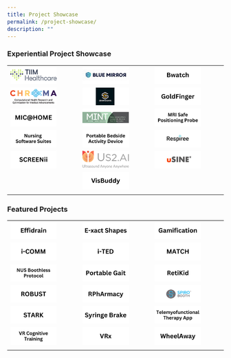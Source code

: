 ```yaml
---
title: Project Showcase
permalink: /project-showcase/
description: ""
---
```

### Experiential Project Showcase

|  |  |  |
| -------- | -------- | -------- |
| <a href="https://alicelaunch.com/singhealth-innovation-showcase/experiential-showcase-projects/aitriage/"> <img style="width:70%" alt="AiTriage" src="/images/Experiential%20Showcases/AiTriage/aitriage.png"> </a> | <a href="https://alicelaunch.com/project-showcase/experiential-showcase-project/blue-mirror/"> <img style="width:70%" alt="Blue Mirror" src="/images/Experiential%20Showcases/Nursing%20Software%20Smart%20Mirror/blue%20mirror.png"> </a> | <a href="https://alicelaunch.amplifyapp.com/project-showcase/experiential-showcase-project/bwatch/"> <img style="width:70%" alt="Bwatch" src="/images/Experiential%20Showcases/Bwatch/bwatch.png"> </a>  |
| <a href="https://alicelaunch.com/project-showcase/experiential-showcase-project/chroma/"> <img style="width:70%" alt="CHROMA" src="/images/Experiential%20Showcases/chroma%20logo.png"> </a> | <a href="https://alicelaunch.com/project-showcase/experiential-showcase-project/croniosafe/"> <img style="width:70%" alt="CRANIOSAFE" src="/images/Experiential%20Showcases/CRANIOSAFE/craniosafe.png"> </a> | <a href="https://alicelaunch.com/project-showcase/experiential-showcase-project/goldfinger/"> <img style="width:70%" alt="GoldFinger" src="/images/Experiential%20Showcases/goldfinger.png"> </a> | 
| <a href="https://alicelaunch.com/project-showcase/experiential-showcase-project/mic-home/"> <img style="width:70%" alt="MIC@Home" src="/images/Experiential%20Showcases/MIC@HOME/mic@home.png"> </a> | <a href="https://alicelaunch.com/project-showcase/experiential-showcase-project/mint/"> <img style="width:70%" alt="MIC@Home" src="/images/Experiential%20Showcases/MINT/mint%20smaller%20logo.png"> </a> | <a href="https://alicelaunch.com/project-showcase/experiential-showcase-project/mri-safe-positioning-probe/"> <img style="width:70%" alt="MRI Safe Positioning Probe" src="/images/Experiential%20Showcases/mri%20safe%20positioning%20probe.png"> </a> |
| <a href="https://alicelaunch.com/project-showcase/experiential-showcase-project/nursing-software-suites/"> <img style="width:70%" alt="Nursing Software Suites" src="/images/Experiential%20Showcases/Nursing%20Software%20suites/nursing%20software%20suites.png"> </a> | <a href="https://alicelaunch.com/project-showcase/experiential-showcase-project/portable-beside-activity-device/"> <img style="width:70%" alt="MRI Safe Positioning Probe" src="/images/Experiential%20Showcases/Nursing%20Software%20devices/portable%20bedside%20activity%20device.png"> </a> | <a href="https://alicelaunch.com/singhealth-innovation-showcase/experiential-showcase-project/respiree/"> <img style="width:70%" alt="Respiree" src="/images/Experiential%20Showcases/Respiree/respiree%20new%20.png"> </a> |
| <a href="https://alicelaunch.com/project-showcase/experiential-showcase-project/screenii/"> <img style="width:70%" alt="SCREENii" src="/images/Experiential%20Showcases/SCREENii/screenii.png"> </a> | <a href="https://alicelaunch.com/project-showcase/experiential-showcase-project/experiential-showcase-project/us-2/"> <img style="width:70%" alt="us2.ai" src="/images/Experiential%20Showcases/us2ai%20logo.png"> </a> | <a href="https://alicelaunch.com/singhealth-innovation-showcase/experiential-showcase-project/usine/"> <img style="width:70%" alt="usine" src="/images/Experiential%20Showcases/USine/usine%20logo%20(new).png"> </a> |
| | <a href="https://alicelaunch.com/project-showcase/experiential-showcase-project/visbuddy/"> <img style="width:70%" alt="VisBuddy" src="/images/Experiential%20Showcases/VisBuddy/visbuddy.png"> </a> |
| | |

### Featured Projects

|  | |  |
| -------- | -------- | -------- |
| <a href="https://alicelaunch.com/project-showcase/featured-projects/effidrain/"> <img style="width:70%" alt="Effidrain" src="/images/Featured%20Projects/Effidrain/effidrain.png"> </a> | <a href="https://alicelaunch.com/project-showcase/featured-projects/e-xact-shapes/"> <img style="width:70%" alt="E-xact Shapes" src="/images/Featured%20Projects/e-xact%20shapes.png"> </a> | <a href="https://alicelaunch.com/project-showcase/featured-projects/gamification-as-a-learning-tool-for-mri-safety/"> <img style="width:70%" alt="Gamification" src="/images/Featured%20Projects/gamification.png"> </a> | 
| <a href="https://alicelaunch.com/project-showcase/featured-projects/i-comm/"> <img style="width:70%" alt="iCOMM" src="/images/Featured%20Projects/i-comm.png"> </a> | <a href="https://alicelaunch.amplifyapp.com/project-showcase/featured-projects/i-ted/"> <img style="width:70%" alt="iTED" src="/images/Featured%20Projects/I%20TED/i-ted%20logo.png"> </a> | <a href="https://alicelaunch.amplifyapp.com/project-showcase/featured-projects/match/"> <img style="width:70%" alt="MATCH" src="/images/Featured%20Projects/MATCH/match%20banner.png"> </a> | 
| <a href="https://alicelaunch.amplifyapp.com/project-showcase/featured-projects/nus-boothless-protocol/"> <img style="width:70%" alt="NUS Boothless Protocol" src="/images/Featured%20Projects/NUS%20Boothless/nus%20boothless%20protocol.png"> </a> | <a href="https://alicelaunch.com/project-showcase/featured-projects/portable-gait/"> <img style="width:70%" alt="Portable Gait" src="/images/Featured%20Projects/Portable%20Gait/portable%20gait.png"> </a> | <a href="https://alicelaunch.com/project-showcase/featured-projects/retikid/"> <img style="width:70%" alt="RetiKid" src="/images/Featured%20Projects/retikid.png"> </a> | 
| <a href="https://alicelaunch.com/project-showcase/featured-projects/robust/"> <img style="width:70%" alt="ROBUST" src="/images/Featured%20Projects/ROBUST/robust.png"> </a> | <a href="https://alicelaunch.com/project-showcase/featured-projects/rpharmacy/"> <img style="width:70%" alt="RPhArmacy" src="/images/Featured%20Projects/rpharmacy.png"> </a> | <a href="https://alicelaunch.com/project-showcase/experiential-showcase-projects/spirobooth/"> <img style="width:70%" alt="SpiroBooth" src="/images/Featured%20Projects/SpiroBooth/spirobooth.png"> </a> | 
| <a href="https://alicelaunch.com/project-showcase/experiential-showcase-projects/featured-projects/stark/"> <img style="width:70%" alt="STARK" src="/images/Featured%20Projects/STARK/stark%20logo.png"> </a> | <a href="https://alicelaunch.com/project-showcase/featured-projects/syringe-brake/"> <img style="width:70%" alt="Syringe Brake" src="/images/Featured%20Projects/Syringe%20brake/syringe%20brake.png"> </a> | <a href="https://alicelaunch.com/project-showcase/featured-projects/telemyofunctional-therapy-app/"> <img style="width:70%" alt="Telemyofunctional Therapy App" src="/images/Featured%20Projects/Telemyofunctional/telemyofunctional%20therapy%20app.png"> </a> |
| <a href="https://alicelaunch.com/project-showcase/featured-projects/vr-cognitive-training/"> <img style="width:70%" alt="VR Cognitive Training" src="/images/Featured%20Projects/VR%20Cognitive%20Training/vr%20cognitive%20training.png"> </a> | <a href="https://alicelaunch.com/project-showcase/featured-projects/vrx/"> <img style="width:70%" alt="VRx" src="/images/Featured%20Projects/3D%20VR%20Apprentice/vrx%20logo.png"> </a> | <a href="https://alicelaunch.com/project-showcase/featured-projects/wheelaway/"> <img style="width:70%" alt="WheelAway" src="/images/Featured%20Projects/wheelaway.png"> </a> |
| | |